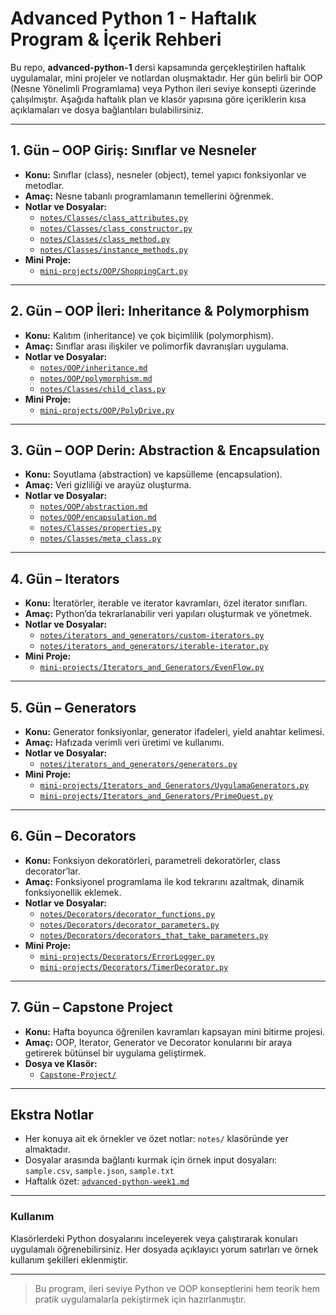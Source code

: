 # Advanced Python 1 - Haftalık Program & İçerik Rehberi

Bu repo, **advanced-python-1** dersi kapsamında gerçekleştirilen haftalık uygulamalar, mini projeler ve notlardan oluşmaktadır. Her gün belirli bir OOP (Nesne Yönelimli Programlama) veya Python ileri seviye konsepti üzerinde çalışılmıştır. Aşağıda haftalık plan ve klasör yapısına göre içeriklerin kısa açıklamaları ve dosya bağlantıları bulabilirsiniz.

---

## 1. Gün – OOP Giriş: Sınıflar ve Nesneler

- **Konu:** Sınıflar (class), nesneler (object), temel yapıcı fonksiyonlar ve metodlar.
- **Amaç:** Nesne tabanlı programlamanın temellerini öğrenmek.
- **Notlar ve Dosyalar:**
  - [`notes/Classes/class_attributes.py`](notes/Classes/class_attributes.py)
  - [`notes/Classes/class_constructor.py`](notes/Classes/class_constructor.py)
  - [`notes/Classes/class_method.py`](notes/Classes/class_method.py)
  - [`notes/Classes/instance_methods.py`](notes/Classes/instance_methods.py)
- **Mini Proje:**
  - [`mini-projects/OOP/ShoppingCart.py`](mini-projects/OOP/ShoppingCart.py)

---

## 2. Gün – OOP İleri: Inheritance & Polymorphism

- **Konu:** Kalıtım (inheritance) ve çok biçimlilik (polymorphism).
- **Amaç:** Sınıflar arası ilişkiler ve polimorfik davranışları uygulama.
- **Notlar ve Dosyalar:**
  - [`notes/OOP/inheritance.md`](notes/OOP/inheritance.md)
  - [`notes/OOP/polymorphism.md`](notes/OOP/polymorphism.md)
  - [`notes/Classes/child_class.py`](notes/Classes/child_class.py)
- **Mini Proje:**
  - [`mini-projects/OOP/PolyDrive.py`](mini-projects/OOP/PolyDrive.py)

---

## 3. Gün – OOP Derin: Abstraction & Encapsulation

- **Konu:** Soyutlama (abstraction) ve kapsülleme (encapsulation).
- **Amaç:** Veri gizliliği ve arayüz oluşturma.
- **Notlar ve Dosyalar:**
  - [`notes/OOP/abstraction.md`](notes/OOP/abstraction.md)
  - [`notes/OOP/encapsulation.md`](notes/OOP/encapsulation.md)
  - [`notes/Classes/properties.py`](notes/Classes/properties.py)
  - [`notes/Classes/meta_class.py`](notes/Classes/meta_class.py)

---

## 4. Gün – Iterators

- **Konu:** İteratörler, iterable ve iterator kavramları, özel iterator sınıfları.
- **Amaç:** Python’da tekrarlanabilir veri yapıları oluşturmak ve yönetmek.
- **Notlar ve Dosyalar:**
  - [`notes/iterators_and_generators/custom-iterators.py`](notes/iterators_and_generators/custom-iterators.py)
  - [`notes/iterators_and_generators/iterable-iterator.py`](notes/iterators_and_generators/iterable-iterator.py)
- **Mini Proje:**
  - [`mini-projects/Iterators_and_Generators/EvenFlow.py`](mini-projects/Iterators_and_Generators/EvenFlow.py)

---

## 5. Gün – Generators

- **Konu:** Generator fonksiyonlar, generator ifadeleri, yield anahtar kelimesi.
- **Amaç:** Hafızada verimli veri üretimi ve kullanımı.
- **Notlar ve Dosyalar:**
  - [`notes/iterators_and_generators/generators.py`](notes/iterators_and_generators/generators.py)
- **Mini Proje:**
  - [`mini-projects/Iterators_and_Generators/UygulamaGenerators.py`](mini-projects/Iterators_and_Generators/UygulamaGenerators.py)
  - [`mini-projects/Iterators_and_Generators/PrimeQuest.py`](mini-projects/Iterators_and_Generators/PrimeQuest.py)

---

## 6. Gün – Decorators

- **Konu:** Fonksiyon dekoratörleri, parametreli dekoratörler, class decorator’lar.
- **Amaç:** Fonksiyonel programlama ile kod tekrarını azaltmak, dinamik fonksiyonellik eklemek.
- **Notlar ve Dosyalar:**
  - [`notes/Decorators/decorator_functions.py`](notes/Decorators/decorator_functions.py)
  - [`notes/Decorators/decorator_parameters.py`](notes/Decorators/decorator_parameters.py)
  - [`notes/Decorators/decorators_that_take_parameters.py`](notes/Decorators/decorators_that_take_parameters.py)
- **Mini Proje:**
  - [`mini-projects/Decorators/ErrorLogger.py`](mini-projects/Decorators/ErrorLogger.py)
  - [`mini-projects/Decorators/TimerDecorator.py`](mini-projects/Decorators/TimerDecorator.py)

---

## 7. Gün – Capstone Project

- **Konu:** Hafta boyunca öğrenilen kavramları kapsayan mini bitirme projesi.
- **Amaç:** OOP, Iterator, Generator ve Decorator konularını bir araya getirerek bütünsel bir uygulama geliştirmek.
- **Dosya ve Klasör:**
  - [`Capstone-Project/`](Capstone-Project/)

---

## Ekstra Notlar

- Her konuya ait ek örnekler ve özet notlar: `notes/` klasöründe yer almaktadır.
- Dosyalar arasında bağlantı kurmak için örnek input dosyaları: `sample.csv`, `sample.json`, `sample.txt`
- Haftalık özet: [`advanced-python-week1.md`](advanced-python-week1.md)

---

### Kullanım

Klasörlerdeki Python dosyalarını inceleyerek veya çalıştırarak konuları uygulamalı öğrenebilirsiniz. Her dosyada açıklayıcı yorum satırları ve örnek kullanım şekilleri eklenmiştir.

---

> Bu program, ileri seviye Python ve OOP konseptlerini hem teorik hem pratik uygulamalarla pekiştirmek için hazırlanmıştır.
